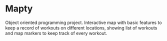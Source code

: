 # Mapty

Object oriented programming project. Interactive map with basic features to keep a record of workouts on different locations, showing list of workouts and map markers to keep track of every workout.
